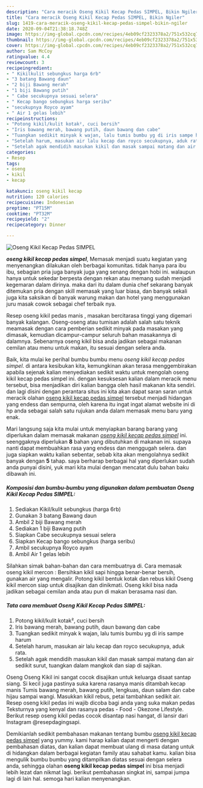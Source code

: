 ```yaml
---
description: "Cara meracik Oseng Kikil Kecap Pedas SIMPEL, Bikin Ngiler"
title: "Cara meracik Oseng Kikil Kecap Pedas SIMPEL, Bikin Ngiler"
slug: 1419-cara-meracik-oseng-kikil-kecap-pedas-simpel-bikin-ngiler
date: 2020-09-04T21:38:18.748Z
image: https://img-global.cpcdn.com/recipes/4eb09cf2323378a2/751x532cq70/oseng-kikil-kecap-pedas-simpel-foto-resep-utama.jpg
thumbnail: https://img-global.cpcdn.com/recipes/4eb09cf2323378a2/751x532cq70/oseng-kikil-kecap-pedas-simpel-foto-resep-utama.jpg
cover: https://img-global.cpcdn.com/recipes/4eb09cf2323378a2/751x532cq70/oseng-kikil-kecap-pedas-simpel-foto-resep-utama.jpg
author: Sam McCoy
ratingvalue: 4.4
reviewcount: 3
recipeingredient:
- " Kikilkulit sebungkus harga 6rb"
- "3 batang Bawang daun"
- "2 biji Bawang merah"
- "1 biji Bawang putih"
- " Cabe secukupnya sesuai selera"
- " Kecap bango sebungkus harga seribu"
- "secukupnya Royco ayam"
- " Air 1 gelas lebih"
recipeinstructions:
- "Potong kikil/kulit kotak², cuci bersih"
- "Iris bawang merah, bawang putih, daun bawang dan cabe"
- "Tuangkan sedikit minyak k wajan, lalu tumis bumbu yg di iris sampe harum"
- "Setelah harum, masukan air lalu kecap dan royco secukupnya, aduk rata."
- "Setelah agak mendidih masukan kikil dan masak sampai matang dan air sedikit surut, tuangkan dalam mangkok dan siap di sajikan."
categories:
- Resep
tags:
- oseng
- kikil
- kecap

katakunci: oseng kikil kecap 
nutrition: 120 calories
recipecuisine: Indonesian
preptime: "PT15M"
cooktime: "PT32M"
recipeyield: "2"
recipecategory: Dinner

---
```



![Oseng Kikil Kecap Pedas SIMPEL](https://img-global.cpcdn.com/recipes/4eb09cf2323378a2/751x532cq70/oseng-kikil-kecap-pedas-simpel-foto-resep-utama.jpg)

<b><i>oseng kikil kecap pedas simpel</i></b>, Memasak menjadi suatu kegiatan yang menyenangkan dilakukan oleh berbagai komunitas. tidak hanya para ibu ibu, sebagian pria juga banyak juga yang senang dengan hobi ini. walaupun hanya untuk sekedar berpesta dengan rekan atau memang sudah menjadi kegemaran dalam dirinya. maka dari itu dalam dunia chef sekarang banyak ditemukan pria dengan skill memasak yang luar biasa, dan banyak sekali juga kita saksikan di banyak warung makan dan hotel yang menggunakan juru masak cowok sebagai chef terbaik nya.

Resep oseng kikil pedas manis , masakan bercitarasa tinggi yang digemari banyak kalangan. Oseng-oseng atau tumisan adalah salah satu teknik meamasak dengan cara pemberian sedikit minyak pada masakan yang dimasak, kemudian dicampur-campur seluruh bahan masakannya di dalamnya. Sebenarnya oseng kikil bisa anda jadikan sebagai makanan cemilan atau menu untuk makan, itu sesuai dengan selera anda.

Baik, kita mulai ke perihal bumbu bumbu menu <i>oseng kikil kecap pedas simpel</i>. di antara kesibukan kita, kemungkinan akan terasa menggembirakan apabila sejenak kalian menyediakan sedikit waktu untuk mengolah oseng kikil kecap pedas simpel ini. dengan kesuksesan kalian dalam meracik menu tersebut, bisa menjadikan diri kalian bangga oleh hasil makanan kita sendiri. dan lagi disini dengan perantara situs ini kita akan dapat saran saran untuk meracik olahan <u>oseng kikil kecap pedas simpel</u> tersebut menjadi hidangan yang endess dan sempurna, oleh karena itu ingat ingat alamat website ini di hp anda sebagai salah satu rujukan anda dalam memasak menu baru yang enak.


Mari langsung saja kita mulai untuk menyiapkan barang barang yang diperlukan dalam memasak makanan <u><i>oseng kikil kecap pedas simpel</i></u> ini. seenggaknya diperlukan <b>8</b> bahan yang dibutuhkan di makanan ini. supaya nanti dapat membuahkan rasa yang endess dan menggugah selera. dan juga siapkan waktu kalian sebentar, sebab kita akan mengolahnya sedikit banyak dengan <b>5</b> tahap. saya berharap berbagai hal yang diperlukan sudah anda punyai disini, yuk mari kita mulai dengan mencatat dulu bahan baku dibawah ini.

<!--inarticleads1-->

##### Komposisi dan bumbu-bumbu yang digunakan dalam pembuatan Oseng Kikil Kecap Pedas SIMPEL:

1. Sediakan  Kikil/kulit sebungkus (harga 6rb)
1. Gunakan 3 batang Bawang daun
1. Ambil 2 biji Bawang merah
1. Sediakan 1 biji Bawang putih
1. Siapkan  Cabe secukupnya sesuai selera
1. Siapkan  Kecap bango sebungkus (harga seribu)
1. Ambil secukupnya Royco ayam
1. Ambil  Air 1 gelas lebih


Silahkan simak bahan-bahan dan cara membuatnya di. Cara memasak oseng kikil mercon : Bersihkan kikil sapi hingga benar-benar bersih, gunakan air yang mengalir. Potong kikil bentuk kotak dan rebus kikil Oseng kikil mercon siap untuk disajikan dan dinikmati. Oseng kikil bisa nada jadikan sebagai cemilan anda atau pun di makan berasama nasi dan. 

<!--inarticleads2-->

##### Tata cara membuat Oseng Kikil Kecap Pedas SIMPEL:

1. Potong kikil/kulit kotak², cuci bersih
1. Iris bawang merah, bawang putih, daun bawang dan cabe
1. Tuangkan sedikit minyak k wajan, lalu tumis bumbu yg di iris sampe harum
1. Setelah harum, masukan air lalu kecap dan royco secukupnya, aduk rata.
1. Setelah agak mendidih masukan kikil dan masak sampai matang dan air sedikit surut, tuangkan dalam mangkok dan siap di sajikan.


Oseng Oseng Kikil ini sangat cocok disajikan untuk keluarga disaat santap siang. Si kecil juga pastinya suka karena rasanya manis ditambah kecap manis Tumis bawang merah, bawang putih, lengkuas, daun salam dan cabe hijau sampai wangi. Masukkan kikil rebus, petai tambahkan sedikit air. Resep oseng kikil pedas ini wajib dicoba bagi anda yang suka makan pedas Teksturnya yang kenyal dan rasanya pedas - Food - Okezone Lifestyle. Berikut resep oseng kikil pedas cocok disantap nasi hangat, di lansir dari Instagram @resepdagingsapi. 

Demikianlah sedikit pembahasan makanan tentang bumbu <u>oseng kikil kecap pedas simpel</u> yang yummy. kami harap kalian dapat mengerti dengan pembahasan diatas, dan kalian dapat membuat ulang di masa datang untuk di hidangkan dalam berbagai kegiatan family atau sahabat kamu. kalian bisa mengulik bumbu bumbu yang ditampilkan diatas sesuai dengan selera anda, sehingga olahan <b>oseng kikil kecap pedas simpel</b> ini bisa menjadi lebih lezat dan nikmat lagi. berikut pembahasan singkat ini, sampai jumpa lagi di lain hal. semoga hari kalian menyenangkan.
